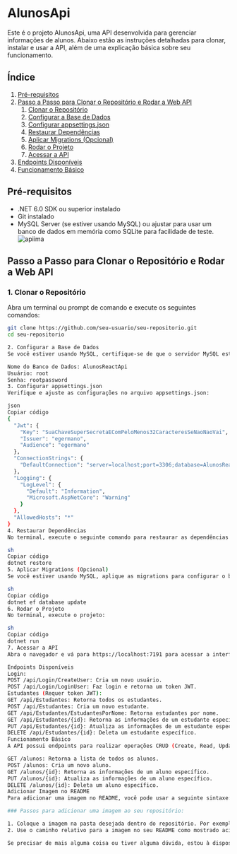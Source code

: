 # AlunosApi

Este é o projeto AlunosApi, uma API desenvolvida para gerenciar informações de alunos. Abaixo estão as instruções detalhadas para clonar, instalar e usar a API, além de uma explicação básica sobre seu funcionamento.

## Índice

1. [Pré-requisitos](#pré-requisitos)
2. [Passo a Passo para Clonar o Repositório e Rodar a Web API](#passo-a-passo-para-clonar-o-repositório-e-rodar-a-web-api)
    1. [Clonar o Repositório](#1-clonar-o-repositório)
    2. [Configurar a Base de Dados](#2-configurar-a-base-de-dados)
    3. [Configurar appsettings.json](#3-configurar-appsettingsjson)
    4. [Restaurar Dependências](#4-restaurar-dependências)
    5. [Aplicar Migrations (Opcional)](#5-aplicar-migrations-opcional)
    6. [Rodar o Projeto](#6-rodar-o-projeto)
    7. [Acessar a API](#7-acessar-a-api)
3. [Endpoints Disponíveis](#endpoints-disponíveis)
4. [Funcionamento Básico](#funcionamento-básico)

## Pré-requisitos

- .NET 6.0 SDK ou superior instalado
- Git instalado
- MySQL Server (se estiver usando MySQL) ou ajustar para usar um banco de dados em memória como SQLite para facilidade de teste.
![apiima](https://github.com/user-attachments/assets/ea12c52f-b17d-477b-8e46-375803cd399c)

## Passo a Passo para Clonar o Repositório e Rodar a Web API

### 1. Clonar o Repositório

Abra um terminal ou prompt de comando e execute os seguintes comandos:

```sh
git clone https://github.com/seu-usuario/seu-repositorio.git
cd seu-repositorio

2. Configurar a Base de Dados
Se você estiver usando MySQL, certifique-se de que o servidor MySQL está em execução e crie um banco de dados para a aplicação com as seguintes credenciais:

Nome do Banco de Dados: AlunosReactApi
Usuário: root
Senha: rootpassword
3. Configurar appsettings.json
Verifique e ajuste as configurações no arquivo appsettings.json:

json
Copiar código
{
  "Jwt": {
    "Key": "SuaChaveSuperSecretaEComPeloMenos32CaracteresSeNaoNaoVai",
    "Issuer": "egermano",
    "Audience": "egermano"
  },
  "ConnectionStrings": {
    "DefaultConnection": "server=localhost;port=3306;database=AlunosReactApi;user=root;password=rootpassword"
  },
  "Logging": {
    "LogLevel": {
      "Default": "Information",
      "Microsoft.AspNetCore": "Warning"
    }
  },
  "AllowedHosts": "*"
}
4. Restaurar Dependências
No terminal, execute o seguinte comando para restaurar as dependências do projeto:

sh
Copiar código
dotnet restore
5. Aplicar Migrations (Opcional)
Se você estiver usando MySQL, aplique as migrations para configurar o banco de dados:

sh
Copiar código
dotnet ef database update
6. Rodar o Projeto
No terminal, execute o projeto:

sh
Copiar código
dotnet run
7. Acessar a API
Abra o navegador e vá para https://localhost:7191 para acessar a interface do Swagger.

Endpoints Disponíveis
Login:
POST /api/Login/CreateUser: Cria um novo usuário.
POST /api/Login/LoginUser: Faz login e retorna um token JWT.
Estudantes (Requer token JWT):
GET /api/Estudantes: Retorna todos os estudantes.
POST /api/Estudantes: Cria um novo estudante.
GET /api/Estudantes/EstudantesPorNome: Retorna estudantes por nome.
GET /api/Estudantes/{id}: Retorna as informações de um estudante específico.
PUT /api/Estudantes/{id}: Atualiza as informações de um estudante específico.
DELETE /api/Estudantes/{id}: Deleta um estudante específico.
Funcionamento Básico
A API possui endpoints para realizar operações CRUD (Create, Read, Update, Delete) para gerenciar informações de alunos. Aqui estão alguns exemplos de endpoints disponíveis:

GET /alunos: Retorna a lista de todos os alunos.
POST /alunos: Cria um novo aluno.
GET /alunos/{id}: Retorna as informações de um aluno específico.
PUT /alunos/{id}: Atualiza as informações de um aluno específico.
DELETE /alunos/{id}: Deleta um aluno específico.
Adicionar Imagem no README
Para adicionar uma imagem no README, você pode usar a seguinte sintaxe:

### Passos para adicionar uma imagem ao seu repositório:

1. Coloque a imagem na pasta desejada dentro do repositório. Por exemplo, `./imagens/logo.png`.
2. Use o caminho relativo para a imagem no seu README como mostrado acima.

Se precisar de mais alguma coisa ou tiver alguma dúvida, estou à disposição!
